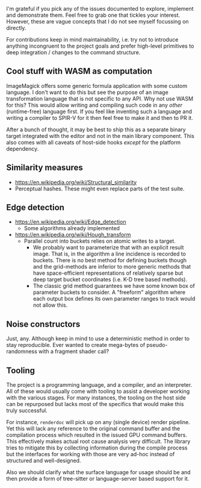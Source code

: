 I'm grateful if you pick any of the issues documented to explore, implement and
demonstrate them. Feel free to grab one that tickles your interest. However,
these are vague concepts that I do not see myself focussing on directly.

For contributions keep in mind maintainability, i.e. try not to introduce
anything incongruent to the project goals and prefer high-level primitives to
deep integration / changes to the command structure.

## Cool stuff with WASM as computation

ImageMagick offers some generic formula application with some custom language.
I don't want to do this but see the purpose of an image transformation language
that is not specific to any API. Why not use WASM for this? This would allow
writing and compiling such code in any _other_ (runtime-free) language first.
If you feel like inventing such a language and writing a compiler to SPIR-V for
it then feel free to make it and then to PR it.

After a bunch of thought, it may be best to ship this as a separate binary
target integrated with the editor and not in the main library component. This
also comes with all caveats of host-side hooks *except* for the platform
dependency.

## Similarity measures

- <https://en.wikipedia.org/wiki/Structural_similarity>
- Perceptual hashes. These might even replace parts of the test suite.

## Edge detection

- <https://en.wikipedia.org/wiki/Edge_detection>
  - Some algorithms already implemented
- <https://en.wikipedia.org/wiki/Hough_transform>
  - Parallel count into buckets relies on atomic writes to a target.
    - We probably want to parameterize that with an explicit result image. That
      is, in the algorithm a line incidence is recorded to buckets. There is no
      best method for defining buckets though and the grid-methods are inferior
      to more generic methods that have space-efficient representations of
      relatively sparse but deep target bucket coordinates (i.e. K-D tree based
      methods).
    - The classic grid method guarantees we have some known box of parameter
      buckets to consider. A "freeform" algorithm where each output box defines
      its own parameter ranges to track would not allow this.

## Noise constructors

Just, any. Although keep in mind to use a deterministic method in order to stay
reproducible. Ever wanted to create mega-bytes of pseudo-randomness with a
fragment shader call?

## Tooling

The project is a programming language, and a compiler, and an interpreter. All
of these would usually come with tooling to assist a developer working with the
various stages. For many instances, the tooling on the host side can be
repurposed but lacks most of the specifics that would make this truly
successful. 

For instance, `renderdoc` will pick up on any (single device) render pipeline.
Yet this will lack any reference to the original command buffer and the
compilation process which resulted in the issued GPU command buffers. This
effectively makes actual root cause analysis very difficult. The library tries
to mitigate this by collecting information during the compile process but the
interfaces for working with those are very ad-hoc instead of structured and
well-designed.

Also we should clarify what the surface language for usage should be and then
provide a form of tree-sitter or language-server based support for it.
